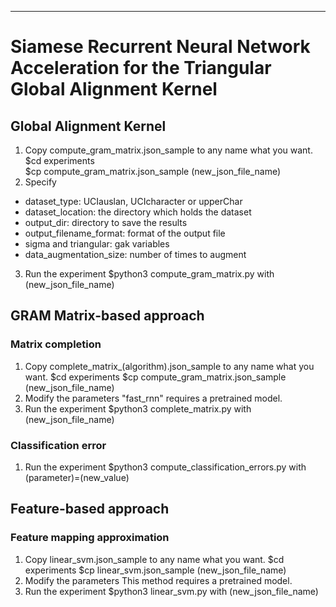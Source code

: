 

-----
# Siamese Recurrent Neural Network Acceleration for the Triangular Global Alignment Kernel

## Global Alignment Kernel
1. Copy compute_gram_matrix.json_sample to any name what you want.
        $cd experiments  
        $cp compute_gram_matrix.json_sample (new_json_file_name)
2. Specify
- dataset_type: UCIauslan, UCIcharacter or upperChar
- dataset_location: the directory which holds the dataset
- output_dir: directory to save the results
- output_filename_format: format of the output file
- sigma and triangular: gak variables
- data_augmentation_size: number of times to augment
3. Run the experiment
        $python3 compute_gram_matrix.py with (new_json_file_name)

## GRAM Matrix-based approach
### Matrix completion
1. Copy complete_matrix_(algorithm).json_sample to any name what you want.
        $cd experiments
        $cp compute_gram_matrix.json_sample (new_json_file_name)
2. Modify the parameters
        "fast_rnn" requires a pretrained model.
3. Run the experiment
        $python3 complete_matrix.py with (new_json_file_name)

### Classification error
1. Run the experiment
        $python3 compute_classification_errors.py with (parameter)=(new_value)
        
## Feature-based approach
### Feature mapping approximation
1. Copy linear_svm.json_sample to any name what you want.
        $cd experiments
        $cp linear_svm.json_sample (new_json_file_name)
2. Modify the parameters This method requires a pretrained model.
3. Run the experiment
        $python3 linear_svm.py with (new_json_file_name)



